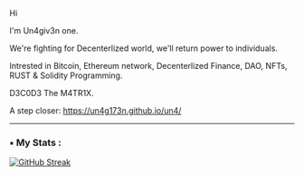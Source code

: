 Hi 

I'm Un4giv3n one. 

We're fighting for Decenterlized world, we'll return power to individuals.

Intrested in Bitcoin, Ethereum network, Decenterlized Finance, DAO, NFTs, RUST & Solidity Programming. 

D3C0D3 The M4TR1X.

A step closer: https://un4g173n.github.io/un4/

---

### ▪️ My Stats :
[![GitHub Streak](http://github-readme-streak-stats.herokuapp.com?user=Un4G173N&theme=dark&background=000000)](https://git.io/streak-stats)













